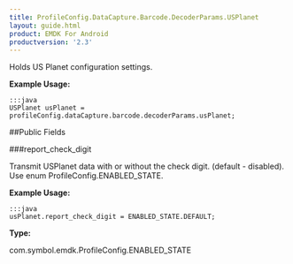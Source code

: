 ```yaml
---
title: ProfileConfig.DataCapture.Barcode.DecoderParams.USPlanet
layout: guide.html
product: EMDK For Android
productversion: '2.3'
---
```


Holds US Planet configuration settings.

 

**Example Usage:**
	
	:::java	
	USPlanet usPlanet = profileConfig.dataCapture.barcode.decoderParams.usPlanet;


##Public Fields

###report_check_digit

Transmit USPlanet data with or without the check digit. (default - disabled).
 Use enum  ProfileConfig.ENABLED_STATE.

 

**Example Usage:**
	
	:::java	
	usPlanet.report_check_digit = ENABLED_STATE.DEFAULT;


**Type:**

com.symbol.emdk.ProfileConfig.ENABLED_STATE










